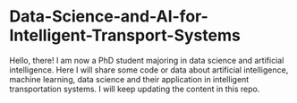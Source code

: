 # Data-Science-and-AI-for-Intelligent-Transport-Systems
Hello, there! I am now a PhD student majoring in data science and artificial intelligence. Here I will share some code or data about artificial intelligence, machine learning, data science and their application in intelligent transportation systems. I will keep updating the content in this repo.

